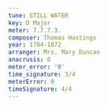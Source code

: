 ```yaml
---
tune: STILL WATER
key: D Major
meter: 7.7.7.3.
composer: Thomas Hastings
year: 1784-1872
arranger: Mrs. Mary Duncan
anacrusis: 0
meter_error: '0'
time_signature: 3/4
meterError: 0
timeSignature: 4/4
---
```

